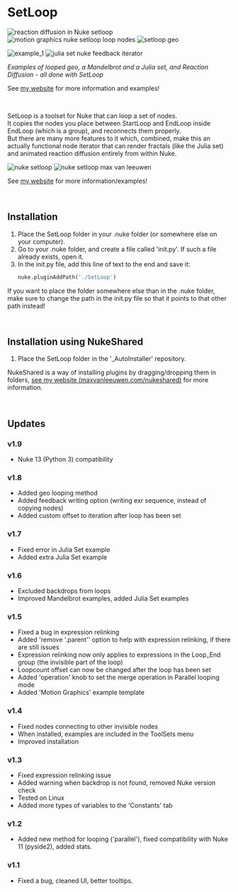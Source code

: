 # SetLoop

![reaction diffusion in Nuke setloop](https://maxvanleeuwen.com/wp-content/uploads/ReactionDiffusion.gif) ![motion graphics nuke setloop loop nodes](https://maxvanleeuwen.com/wp-content/uploads/MotionGraphics.gif) ![setloop geo](https://maxvanleeuwen.com/wp-content/uploads/geo.gif)

![example_1](https://maxvanleeuwen.com/wp-content/uploads/STILL_1-1.jpg) ![julia set nuke feedback iterator](https://maxvanleeuwen.com/wp-content/uploads/JuliaSet.jpg)

*Examples of looped geo, a Mandelbrot and a Julia set, and Reaction Diffusion - all done with SetLoop*

See [my website](https://maxvanleeuwen.com/setloop) for more information and examples!

<br> 

SetLoop is a toolset for Nuke that can loop a set of nodes.
<br>It copies the nodes you place between StartLoop and EndLoop inside EndLoop (which is a group), and reconnects them properly.
<br>But there are many more features to it which, combined, make this an actually functional node iterator that can render fractals (like the Julia set) and animated reaction diffusion entirely from within Nuke.

![nuke setloop](https://maxvanleeuwen.com/wp-content/uploads/SetLoop_01.png)
![nuke setloop max van leeuwen](https://maxvanleeuwen.com/wp-content/uploads/SetLoop_02.png)

See [my website](https://maxvanleeuwen.com/setloop) for more information/examples!

<br> 

## Installation

1. Place the SetLoop folder in your .nuke folder (or somewhere else on your computer).
2. Go to your .nuke folder, and create a file called 'init.py'. If such a file already exists, open it.
3. In the init.py file, add this line of text to the end and save it:
   ```python
   nuke.pluginAddPath('./SetLoop')
   ```

If you want to place the folder somewhere else than in the .nuke folder, make sure to change the path in the init.py file so that it points to that other path instead!

<br> 

## Installation using NukeShared

1. Place the SetLoop folder in the '_AutoInstaller' repository.

NukeShared is a way of installing plugins by dragging/dropping them in folders, [see my website (maxvanleeuwen.com/nukeshared)](https://maxvanleeuwen.com/nukeshared) for more information.

<br> 

## Updates

### v1.9
- Nuke 13 (Python 3) compatibility

### v1.8
- Added geo looping method
- Added feedback writing option (writing exr sequence, instead of copying nodes)
- Added custom offset to iteration after loop has been set

### v1.7
- Fixed error in Julia Set example
- Added extra Julia Set example

### v1.6
- Excluded backdrops from loops
- Improved Mandelbrot examples, added Julia Set examples

### v1.5
- Fixed a bug in expression relinking
- Added 'remove '.parent'' option to help with expression relinking, if there are still issues
- Expression relinking now only applies to expressions in the Loop_End group (the invisible part of the loop)
- Loopcount offset can now be changed after the loop has been set
- Added 'operation' knob to set the merge operation in Parallel looping mode
- Added 'Motion Graphics' example template

### v1.4
- Fixed nodes connecting to other invisible nodes
- When installed, examples are included in the ToolSets menu
- Improved installation

### v1.3
- Fixed expression relinking issue
- Added warning when backdrop is not found, removed Nuke version check
- Tested on Linux
- Added more types of variables to the 'Constants' tab

### v1.2
- Added new method for looping ('parallel'), fixed compatibility with Nuke 11 (pyside2), added stats.

### v1.1
- Fixed a bug, cleaned UI, better tooltips.
